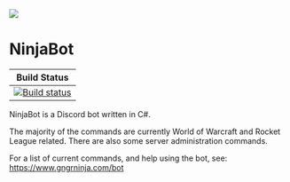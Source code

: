 <img src="https://static1.squarespace.com/static/5644323de4b07810c0b6db7b/5939edfbf7e0abe61afd8b9c/5940bca7e58c6299ddc2119a/1497420130867/botdiscord.png?format=300w"> 

# NinjaBot
| Build Status  |
| ------------- |
| [![Build status](https://ci.appveyor.com/api/projects/status/9r20viaa3r2i9ksf?svg=true)](https://ci.appveyor.com/project/gngrninja/ninjabotcore) |

NinjaBot is a Discord bot written in C#. 

The majority of the commands are currently World of Warcraft and Rocket League related.
There are also some server administration commands.

For a list of current commands, and help using the bot, see: https://www.gngrninja.com/bot
